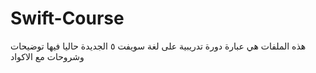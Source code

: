 # Swift-Course
هذه الملفات هي عبارة دورة تدريبية على لغة سويفت ٥ الجديدة حاليا فيها توضيحات وشروحات مع الاكواد
